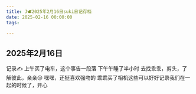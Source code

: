 ```yaml
---
title: J🕊️2025年2月16日suki日记存档
date: 2025-02-16 00:00:00
tags:

---
```


## 2025年2月16日

记录✍️
上午买了电车，这个事告一段落
下午午睡了半小时
去找乖乖，剪头，了解彼此，亲亲😚
嘿嘿，还挺喜欢强吻的
乖乖买了相机这些可以好好记录我们在一起的时候了，开心
